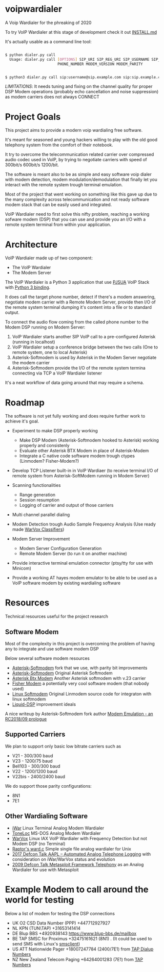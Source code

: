 # voipwardialer
A Voip Wardialer for the phreaking of 2020

To try VoIP Wardialer at this stage of development check it out [INSTALL.md](https://github.com/x25today/voipwardialer/blob/master/INSTALL.md)

It's actually usable as a command line tool:

```bash

$ python dialer.py call
  Usage: dialer.py call [OPTIONS] SIP_URI SIP_REG_URI SIP_USERNAME SIP_PASSWORD
                        PHONE_NUMBER MODEM_VERSION MODEM_PARITY


$ python3 dialer.py call sip:username@sip.example.com sip:sip.example.com username password +1555123456 V22 8n1
```

*LIMITATIONS*: It needs tuning and fixing on the channel quality for proper DSP Modem operations (probably echo cancellation and noise suppression) as modem carriers does not always CONNECT


# Project Goals
This project aims to provide a modern voip wardialing free software.

It's meant for seasoned and young hackers willing to play with the old good telephony system from the comfort of their notebook.

It try to overcome the telecommunication related carrier over compressed audio codec used in VoIP, by trying to negotiate carriers with speed of 300bit/s 600bit/s 1200/bit. 

The software is meant also to be as simple and easy software voip dialer with modem detection, modem modulation/demodulation that finally let you interact with the remote system trough terminal emulation.

Most of the project that went working on something like this gave up due to the many complexity across telecommunication and not ready software modem stack that can be easily used and integrated.

VoIP Wardialer need to first solve this nifty problem, reaching a working sofware modem (DSP) that you can use and provide you an I/O with a remote system terminal from within your application.

# Architecture
VoIP Wardialer made up of two component:
- The VoIP Wardialer
- The Modem Server

The VoIP Wardialer is a Python 3 application that use [PJSUA](https://www.pjsip.org/pjsua.htm) VoIP Stack with [Python 3 binding](https://github.com/mgwilliams/python3-pjsip).

It does call the target phone number,  detect if there's a modem answering, negotiate modem carrier with a Remote Modem Server, provide then I/O of the remote system terminal dumping it's content into a file or to standard output.

To connect the audio flow coming from the called phone number to the Modem DSP running on Modem Server:

1. VoIP Wardialer starts another SIP VoIP call to a pre-configured Asterisk (running in localhost)
2. VoIP Wardialer setup a conference bridge between the two calls (One to remote system, one to local Asterisk)
3. Asterisk-Softmodem is used by Asterisk in the Modem Server negotiate the modem carrier
4. Asterisk-Softmodem provide the I/O of the remote system termina connecting via TCP a VoIP Wardialer listener

It's a neat workflow of data going around that may require a schema.

# Roadmap

The software is not yet fully working and does require further work to achieve it's goal. 

* Experiment to make DSP properly working
  * Make DSP Modem (Asterisk-Softmodem hooked to Asterisk) working properly and consistenly
  * Evaluate other Asterisk BTX Modem in place of Asterisk-Modem
  * Integrate a C native code software modem trough ctypes (Linmodem? Fisher-Modem?)

* Develop TCP Listener built-in in VoIP Wardiaer (to receive terminal I/O of remote system from Asterisk-SoftModem running in Modem Server)
  
* Scanning functionalities 
  * Range generation
  * Session resumption
  * Logging of carrier and output of those carriers

* Multi channel parallel dialing

* Modem Detection trough Audio Sample Frequency Analysis (Use ready made [WarVox Classifiers](https://github.com/rapid7/warvox/blob/master/config/classifiers/01.default.rb))

* Modem Server Improvement
  * Modem Server Configuration Generation
  * Remote Modem Server (to run it on another machine)

* Provide interactive terminal emulation connector (ptsy/tty for use with Minicom)

* Provide a working AT hayes modem emulator to be able to be used as a VoIP software modem by existing wardialing software

# Resources
Technical resources useful for the project research 

## Software Modem
Most of the complexity in this project is overcoming the problem of having any to integrate and use software modem DSP

Below several software modem resources
* [Asterisk-Softmodem](https://github.com/irrelevantdotcom/asterisk-Softmodem) fork that we use, with parity bit improvements
* [Asterisk-Softmodem](https://github.com/proquar/asterisk-Softmodem) Original Asterisk Softmodem
* [Asterisk Btx Modem](https://github.com/Casandro/btx_modem) Another Asterisk softmodem with v.23 carrier
* [Fisher Modem](https://github.com/randyrossi/fisher-modem) a potentially very cool software modem (that nobody used)
* [Linux Softmodem](https://bellard.org/linmodem/) Original Linmodem source code for integraton with linux softmodem
* [Liquid-DSP](https://github.com/jgaeddert/liquid-dsp/issues/119) improvement ideals

A nice writeup by Asterisk-Softmodem fork author  [Modem Emulation - an RC2018/09 prologue](https://blog.irrelevant.com/2018/09/modem-emulation-rc201809-prologue.html) 

## Supported Carriers
We plan to support only basic low bitrate carriers such as

* V21        - 300/300 baud 
* V23        - 1200/75 baud 
* Bell103    - 300/300 baud 
* V22        - 1200/1200 baud 
* V22bis     - 2400/2400 baud

We do support those parity configurations:
* 8N1
* 7E1

## Other Wardialing Software
* [iWar](https://github.com/beave/iwar) Linux Terminal Analog Modem Wardialer 
* [ToneLoc](https://github.com/steeve/ToneLoc) MS-DOS Analog Modem Wardialer 
* [WarVox](https://github.com/rapid7/warvox) Linux IAX VoIP Wardialer with Frequency Detection but not Modem DSP (no Terminal)
* [Raptor's ward.c](https://0xdeadbeef.info/code/ward.c) Simple single file analog wardialer for Unix
* [2017 Defcon Talk AAPL – Automated Analog Telephone Logging](https://www.defcon.org/images/defcon-17/dc-17-presentations/defcon-17-da_beave-jfalcon-aapl-telephone_logging.pdf) with consideration on iWar/WarVox status and evolution
* [2009 Defcon Talk Metasploit Framework Telephony](https://www.blackhat.com/presentations/bh-usa-09/TRAMMELL/BHUSA09-TrammellDruid-MetasploitTele-PAPER.pdf) as an Analog Wardialer for use with Metasploit



# Example Modem to call around the world for testing
Below a list of modem for testing the DSP connections

* UK O2 CSD Data Number (PPP) +447712927927
* NL KPN (TUN\TAP) +31653141414
* DE Blup BBS +4920938143 https://www.blup-bbs.de/mailbox
* BE TAP SMSC for Proximus +32475161621 (8N1) . (It could be used to send SMS with Linux's [smsclient](http://howto.gumph.org/content/send-sms-messages-from-linux/))
* US ATT Nationwide Pager +18007247784 (2400/7E1) from [TAP Dialup Numbers](http://www.pager-enterprise.com/TAP_dialup_numbers.pdf) 
* NZ New Zealand Telecom Paging +64264001283 (7E1) from  [TAP Numbers](https://www.seqent.com/wp-content/uploads/2014/12/TAP_numbers-1.pdf)

